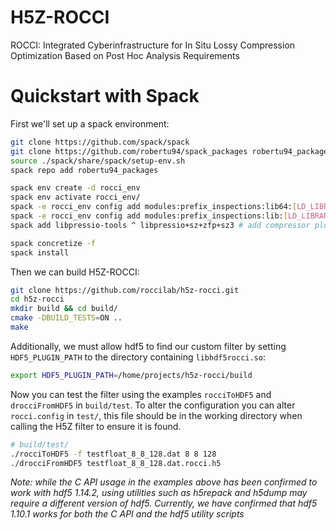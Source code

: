 # H5Z-ROCCI
ROCCI: Integrated Cyberinfrastructure for In Situ Lossy Compression Optimization Based on Post Hoc Analysis Requirements


# Quickstart with Spack
First we'll set up a spack environment:
```bash
git clone https://github.com/spack/spack
git clone https://github.com/robertu94/spack_packages robertu94_packages
source ./spack/share/spack/setup-env.sh
spack repo add robertu94_packages

spack env create -d rocci_env
spack env activate rocci_env/
spack -e rocci_env config add modules:prefix_inspections:lib64:[LD_LIBRARY_PATH]
spack -e rocci_env config add modules:prefix_inspections:lib:[LD_LIBRARY_PATH]
spack add libpressio-tools ^ libpressio+sz+zfp+sz3 # add compressor plugins as needed here

spack concretize -f
spack install
```

Then we can build H5Z-ROCCI:
```bash
git clone https://github.com/roccilab/h5z-rocci.git
cd h5z-rocci
mkdir build && cd build/
cmake -DBUILD_TESTS=ON ..
make
```

Additionally, we must allow hdf5 to find our custom filter by setting `HDF5_PLUGIN_PATH` to the directory containing `libhdf5rocci.so`:

```bash
export HDF5_PLUGIN_PATH=/home/projects/h5z-rocci/build
```

Now you can test the filter using the examples `rocciToHDF5` and `drocciFromHDF5` in `build/test`. To alter the configuration you can alter `rocci.config` in `test/`, this file should be in the working directory when calling the H5Z filter to ensure it is found.

```bash
# build/test/
./rocciToHDF5 -f testfloat_8_8_128.dat 8 8 128
./drocciFromHDF5 testfloat_8_8_128.dat.rocci.h5
```

*Note: while the C API usage in the examples above has been confirmed to work with hdf5 1.14.2, using utilities such as h5repack and h5dump may require a different version of hdf5. Currently, we have confirmed that hdf5 1.10.1 works for both the C API and the hdf5 utility scripts*